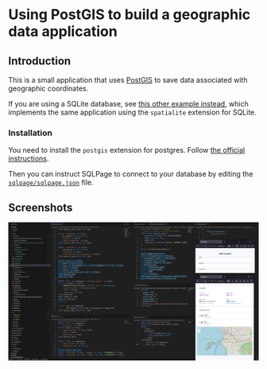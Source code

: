 # Using PostGIS to build a geographic data application

## Introduction

This is a small application that uses [PostGIS](https://postgis.net/)
to save data associated with geographic coordinates.

If you are using a SQLite database, see [this other example instead](../make%20a%20geographic%20data%20application%20using%20sqlite%20extensions/),
which implements the same application using the `spatialite` extension for SQLite.

### Installation

You need to install the `postgis` extension for postgres. Follow [the official instructions](https://postgis.net/documentation/getting_started/).

Then you can instruct SQLPage to connect to your database by editing the [`sqlpage/sqlpage.json`](./sqlpage/sqlpage.json) file.

## Screenshots

![](./screenshots/code.png)
